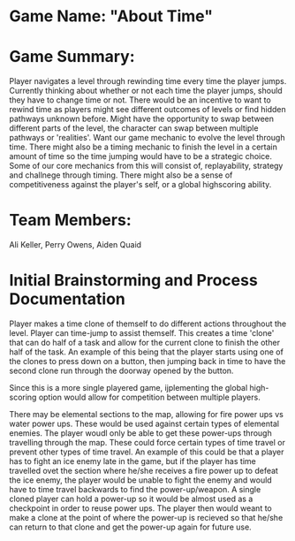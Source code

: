# Game Name: "About Time"

# Game Summary: 

Player navigates a level through rewinding time every time the player jumps. Currently thinking about whether or not each time the player jumps, should they have to change time or not. There would be an incentive to want to rewind time as players might see different outcomes of levels or find hidden pathways unknown before. Might have the opportunity to swap between different parts of the level, the character can swap between multiple pathways or 'realities'. Want our game mechanic to evolve the level through time. There might also be a timing mechanic to finish the level in a certain amount of time so the time jumping would have to be a strategic choice. Some of our core mechanics from this will consist of, replayability, strategy and challnege through timing. There might also be a sense of competitiveness against the player's self, or a global highscoring ability. 

# Team Members:

Ali Keller, Perry Owens, Aiden Quaid

# Initial Brainstorming and Process Documentation

Player makes a time clone of themself to do different actions throughout the level. Player can time-jump to assist themself. This creates a time 'clone' that can do half of a task and allow for the current clone to finish the other half of the task. An example of this being that the player starts using one of the clones to press down on a button, then jumping back in time to have the second clone run through the doorway opened by the button. 

Since this is a more single playered game, ijplementing the global high-scoring option would allow for competition between multiple players. 

There may be elemental sections to the map, allowing for fire power ups vs water power ups. These would be used against certain types of elemental enemies. The player woudl only be able to get these power-ups through travelling through the map. These could force certain types of time travel or prevent other types of time travel. An example of this could be that a player has to fight an ice enemy late in the game, but if the player has time travelled ovet the section where he/she receives a fire power up to defeat the ice enemy, the player would be unable to fight the enemy and would have to time travel backwards to find the power-up/weapon. A single cloned player can hold a power-up so it would be almost used as a checkpoint in order to reuse power ups. The player then would weant to make a clone at the point of where the power-up is recieved so that he/she can return to that clone and get the power-up again for future use. 
